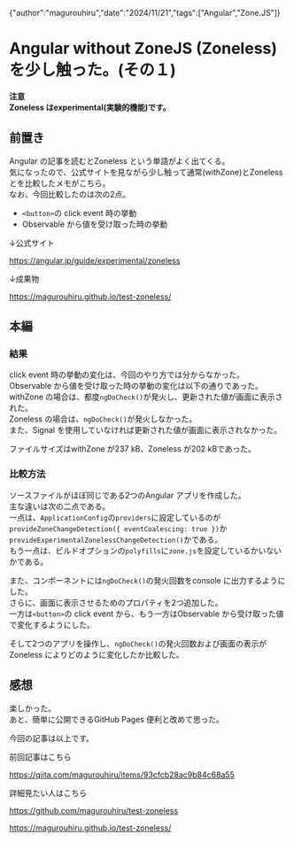 {"author":"magurouhiru","date":"2024/11/21","tags":["Angular","Zone.JS"]}
# Angular without ZoneJS (Zoneless) を少し触った。(その１)

**注意**  
**Zoneless はexperimental(実験的機能)です。**  

## 前置き
Angular の記事を読むとZoneless という単語がよく出てくる。  
気になったので、公式サイトを見ながら少し触って通常(withZone)とZonelessとを比較したメモがこちら。  
なお、今回比較したのは次の2点。  
- `<button>`の click event 時の挙動
- Observable から値を受け取った時の挙動

↓公式サイト  

https://angular.jp/guide/experimental/zoneless

↓成果物  

https://magurouhiru.github.io/test-zoneless/

## 本編
### 結果
click event 時の挙動の変化は、今回のやり方では分からなかった。  
Observable から値を受け取った時の挙動の変化は以下の通りであった。  
withZone の場合は、都度`ngDoCheck()`が発火し、更新された値が画面に表示された。  
Zoneless の場合は、`ngDoCheck()`が発火しなかった。  
また、Signal を使用していなければ更新された値が画面に表示されなかった。  

ファイルサイズはwithZone が237 kB、Zoneless が202 kBであった。  

### 比較方法
ソースファイルがほぼ同じである2つのAngular アプリを作成した。  
主な違いは次の二点である。  
一点は、`ApplicationConfig`の`providers`に設定しているのが`provideZoneChangeDetection({ eventCoalescing: true })`か`provideExperimentalZonelessChangeDetection()`かである。  
もう一点は、ビルドオプションの`polyfills`に`zone.js`を設定しているかいないかである。  

また、コンポーネントには`ngDoCheck()`の発火回数をconsole に出力するようにした。  
さらに、画面に表示させるためのプロパティを2つ追加した。  
一方は`<button>`の click event から、もう一方はObservable から受け取った値で変化するようにした。  

そして2つのアプリを操作し、`ngDoCheck()`の発火回数および画面の表示がZoneless によりどのように変化したか比較した。  

## 感想
楽しかった。  
あと、簡単に公開できるGitHub Pages 便利と改めて思った。  


今回の記事は以上です。  

前回記事はこちら  

https://qiita.com/magurouhiru/items/93cfcb28ac9b84c68a55

詳細見たい人はこちら  

https://github.com/magurouhiru/test-zoneless

https://magurouhiru.github.io/test-zoneless/
